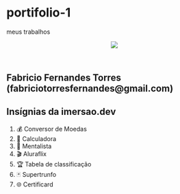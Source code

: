 # portifolio-1
meus trabalhos
<link rel="preconnect" href="https://fonts.gstatic.com">
<link href="https://fonts.googleapis.com/css2?family=Open+Sans:ital,wght@0,300;0,400;0,600;0,700;0,800;1,300;1,400;1,600;1,700;1,800&display=swap" rel="stylesheet">

<section>
  <header>
    <img src="https://unavatar.now.sh/github/fabriciodev22" />
  </header>
  <h1>Fabricio Fernandes Torres (fabriciotorresfernandes@gmail.com)</h1>

  <div>
    <h2>Insígnias da imersao.dev</h2>
    <ol>
      <li>💰 Conversor de Moedas</li>
      <li>🔢 Calculadora</li>
      <li>🔮 Mentalista</li>
      <li>🎬 Aluraflix</li>
      <li>🏆 Tabela de classificação</li>
      <li>🃏 Supertrunfo</li>
      <li>🌐 Certificard</li>
    </ol>
  </div>
</section>


                                                      
